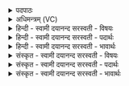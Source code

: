 <details><summary>पदपाठः</summary>

यान्। आ। अव॑हः। उ॒श॒तः। दे॒व॒। दे॒वान्। तान्। प्र। ई॒र॒य॒। स्वे। अ॒ग्ने॒। स॒धस्थ॒ इति॑ स॒धऽस्थे॑। ज॒क्षि॒वास॒ इति॑ जक्षि॒ऽवासः॑। प॒पि॒वास॒ इति॑ पपि॒ऽवासः॑। च॒। विश्वे॑। असु॑म्। घ॒र्म्मम्। स्वः॑। आ। ति॒ष्ठ॒त॒। अनु॑। स्वाहा॑। १९।
</details>

<details><summary>अधिमन्त्रम् (VC)</summary>

- विश्वेदेवा गृहपतयो देवताः
- अत्रिर्ऋषिः
- भुरिग् आर्षी त्रिष्टुप्
- धैवतः
</details>

<details><summary>हिन्दी - स्वामी दयानन्द सरस्वती  - विषयः</summary>

फिर भी घर का काम अगले मन्त्र में कहा है ॥
</details>

<details><summary>हिन्दी - स्वामी दयानन्द सरस्वती  - पदार्थः</summary>

पदार्थान्वयभाषाः -  हे (देव) दिव्य स्वभाववाले अध्यापक ! तू (स्वे) अपने (सधस्थे) साथ बैठने के स्थान में (यान्) जिन (उशतः) विद्या आदि अच्छे-अच्छे गुणों की कामना करते हुए (देवान्) विद्वानों को (आ) (अवहः) प्राप्त हो (तान्) उन को धर्म्म में (प्र) (ईरय) नियुक्त कर। हे गृहस्थ ! (जक्षिवांसः) अन्न खाते और (पपिवांसः) पानी पीते हुए (विश्वे) सब तुम लोग (स्वाहा) सत्य वाणी से (घर्मम्) अन्न और यज्ञ तथा (असुम्) श्रेष्ठ बुद्धि वा (स्वः) अत्यन्त सुख को (अनु) (आ) (तिष्ठत) प्राप्त होकर सुखी रहो ॥१९॥
</details>

<details><summary>हिन्दी - स्वामी दयानन्द सरस्वती  - भावार्थः</summary>

भावार्थभाषाः -  इस संसार में उपदेश करनेवाले अध्यापक से विद्या और श्रेष्ठगुण को प्राप्त जो बालक सत्य धर्म्म कर्म्म वर्त्तनेवाले हों, वे सुखभागी हों और नहीं ॥१९॥
</details>

<details><summary>संस्कृत - स्वामी दयानन्द सरस्वती  - विषयः</summary>

पुनर्गृहकृत्यमाह ॥
</details>

<details><summary>संस्कृत - स्वामी दयानन्द सरस्वती  - पदार्थः</summary>

पदार्थान्वयभाषाः -  हे देवाग्ने ! त्वं स्वे सधस्थे यानुशतो देवानावहस्तान् धर्म्मे प्रेरय। हे गृहस्थाः ! जक्षिवांसः पपिवांसो विश्वे यूयं स्वाहा घर्म्ममसुं स्वश्चान्वातिष्ठत् ॥१९॥
</details>

<details><summary>संस्कृत - स्वामी दयानन्द सरस्वती  - भावार्थः</summary>

भावार्थभाषाः -  इहाध्यापकेनोपदेष्ट्रा ये जना विद्यां शिक्षां प्रापिताः सत्यधर्म्मकर्मचारिणो भवेयुस्ते सुखभाजिनः स्युर्नेतरे ॥१९॥
</details>